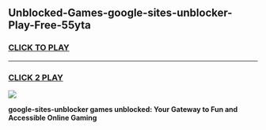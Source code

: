 
## Unblocked-Games-google-sites-unblocker-Play-Free-55yta
<h3>
<a href="https://premium76.site?title=google-sites-unblocker&ref=21A">CLICK TO PLAY</a></h3>
<hr>

<h3>
<a href="https://premium76.site?title=google-sites-unblocker&ref=21A">CLICK 2 PLAY</a>
  
</h3>

<a href="https://premium76.site?title=google-sites-unblocker&ref=21A"><img src="https://clearcache.store/games.png"></a>


**google-sites-unblocker games unblocked: Your Gateway to Fun and Accessible Online Gaming**
